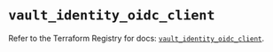 # `vault_identity_oidc_client`

Refer to the Terraform Registry for docs: [`vault_identity_oidc_client`](https://registry.terraform.io/providers/hashicorp/vault/3.25.0/docs/resources/identity_oidc_client).
